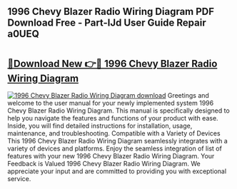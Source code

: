 ## 1996 Chevy Blazer Radio Wiring Diagram PDF Download Free - Part-IJd User Guide Repair a0UEQ

# <h2><a href="http://dfl8v93.blite.top/?on=1996+Chevy+Blazer+Radio+Wiring+Diagram">🔗Download New 👉🔴 1996 Chevy Blazer Radio Wiring Diagram</a></h2>

[![1996 Chevy Blazer Radio Wiring Diagram download](https://i.imgur.com/lujVjoI.png)](http://dfl8v93.blite.top/?on=1996+Chevy+Blazer+Radio+Wiring+Diagram)
Greetings and welcome to the user manual for your newly implemented system 1996 Chevy Blazer Radio Wiring Diagram. This manual is specifically designed to help you navigate the features and functions of your product with ease. Inside, you will find detailed instructions for installation, usage, maintenance, and troubleshooting. Compatible with a Variety of Devices This 1996 Chevy Blazer Radio Wiring Diagram seamlessly integrates with a variety of devices and platforms. Enjoy the seamless integration of list of features with your new 1996 Chevy Blazer Radio Wiring Diagram. Your Feedback is Valued 1996 Chevy Blazer Radio Wiring Diagram. We appreciate your input and are committed to providing you with exceptional service.
